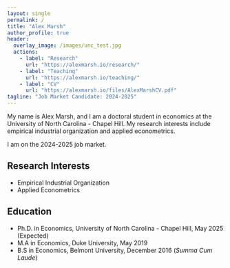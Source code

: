 ```yaml
---
layout: single
permalink: /
title: "Alex Marsh"
author_profile: true
header:
  overlay_image: /images/unc_test.jpg
  actions:
    - label: "Research"
      url: "https://alexmarsh.io/research/"
    - label: "Teaching"
      url: "https://alexmarsh.io/teaching/"
    - label: "CV"
      url: "https://alexmarsh.io/files/AlexMarshCV.pdf"    
tagline: "Job Market Candidate: 2024-2025"
---
```


My name is Alex Marsh, and I am a doctoral student in economics at the University of North Carolina - Chapel Hill. My research interests include empirical industrial organization and applied econometrics.

I am on the 2024-2025 job market.

## Research Interests
- Empirical Industrial Organization
- Applied Econometrics

## Education
- Ph.D. in Economics, University of North Carolina - Chapel Hill, May 2025 (Expected)
- M.A in Economics, Duke University, May 2019
- B.S in Economics, Belmont University, December 2016 (*Summa Cum Laude*)